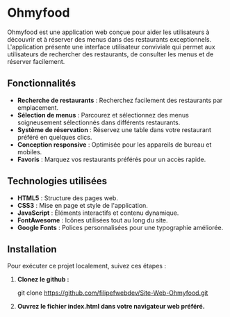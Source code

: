 # Ohmyfood

Ohmyfood est une application web conçue pour aider les utilisateurs à découvrir et à réserver des menus dans des restaurants exceptionnels. L'application présente une interface utilisateur conviviale qui permet aux utilisateurs de rechercher des restaurants, de consulter les menus et de réserver facilement.

## Fonctionnalités

- **Recherche de restaurants** : Recherchez facilement des restaurants par emplacement.
- **Sélection de menus** : Parcourez et sélectionnez des menus soigneusement sélectionnés dans différents restaurants.
- **Système de réservation** : Réservez une table dans votre restaurant préféré en quelques clics.
- **Conception responsive** : Optimisée pour les appareils de bureau et mobiles.
- **Favoris** : Marquez vos restaurants préférés pour un accès rapide.

## Technologies utilisées

- **HTML5** : Structure des pages web.
- **CSS3** : Mise en page et style de l'application.
- **JavaScript** : Éléments interactifs et contenu dynamique.
- **FontAwesome** : Icônes utilisées tout au long du site.
- **Google Fonts** : Polices personnalisées pour une typographie améliorée.

## Installation

Pour exécuter ce projet localement, suivez ces étapes :

1. **Clonez le github :**

   git clone https://github.com/filipefwebdev/Site-Web-Ohmyfood.git

2. **Ouvrez le fichier index.html dans votre navigateur web préféré.**
